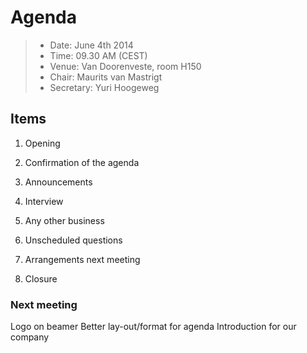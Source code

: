 # Agenda

> * Date: June 4th 2014
> * Time: 09.30 AM (CEST)
> * Venue: Van Doorenveste, room H150
> * Chair: Maurits van Mastrigt
> * Secretary: Yuri Hoogeweg


## Items

1. Opening



2. Confirmation of the agenda



3. Announcements



4. Interview



5. Any other business



6. Unscheduled questions



7. Arrangements next meeting



8. Closure


### Next meeting

Logo on beamer
Better lay-out/format for agenda
Introduction for our company